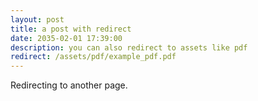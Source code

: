 ```yaml
---
layout: post
title: a post with redirect
date: 2035-02-01 17:39:00
description: you can also redirect to assets like pdf
redirect: /assets/pdf/example_pdf.pdf
---
```


Redirecting to another page.
